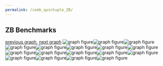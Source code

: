 ```yaml
---
permalink: /comb_quintuple_ZB/
---
```



 ## ZB Benchmarks

[previous graph](../comb_quintuple_SORTD/), [next graph](../single_and_doubles/)
![graph figure](./images/quintuple/ZB/ZB-AVL_box.png)![graph figure](./images/quintuple/ZB/ZB-A_box.png)![graph figure](./images/quintuple/ZB/ZB-CYPHERD_box.png)![graph figure](./images/quintuple/ZB/ZB-EGG_box.png)![graph figure](./images/quintuple/ZB/ZB-FACE_box.png)![graph figure](./images/quintuple/ZB/ZB-FLOYD_box.png)![graph figure](./images/quintuple/ZB/ZB-F_box.png)![graph figure](./images/quintuple/ZB/ZB-H_box.png)![graph figure](./images/quintuple/ZB/ZB-JSOND_box.png)![graph figure](./images/quintuple/ZB/ZB-K_box.png)![graph figure](./images/quintuple/ZB/ZB-O_box.png)![graph figure](./images/quintuple/ZB/ZB-PDFD_box.png)![graph figure](./images/quintuple/ZB/ZB-RB_box.png)![graph figure](./images/quintuple/ZB/ZB-ROD_box.png)![graph figure](./images/quintuple/ZB/ZB-SMATRIX_box.png)![graph figure](./images/quintuple/ZB/ZB-SORTD_box.png)![graph figure](./images/quintuple/ZB/ZB-ZB_box.png)